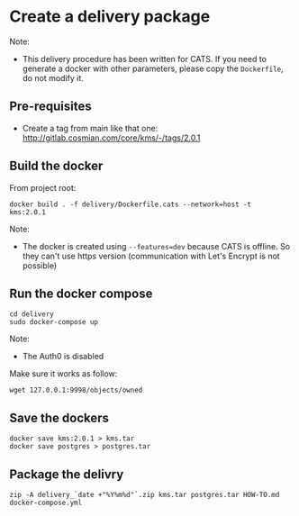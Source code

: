 # Create a delivery package

Note:
- This delivery procedure has been written for CATS. If you need to generate a
  docker with other parameters, please copy the `Dockerfile`, do not modify it.

## Pre-requisites

- Create a tag from main like that one: http://gitlab.cosmian.com/core/kms/-/tags/2.0.1

## Build the docker

From project root:

```
docker build . -f delivery/Dockerfile.cats --network=host -t  kms:2.0.1
```

Note:
- The docker is created using `--features=dev` because CATS is offline. So they
  can't use https version (communication with Let's Encrypt is not possible)

## Run the docker compose

```
cd delivery
sudo docker-compose up
```

Note:
- The Auth0 is disabled

Make sure it works as follow:

```
wget 127.0.0.1:9998/objects/owned
```

## Save the dockers

```
docker save kms:2.0.1 > kms.tar
docker save postgres > postgres.tar
```

## Package the delivry

```
zip -A delivery_`date +"%Y%m%d"`.zip kms.tar postgres.tar HOW-TO.md docker-compose.yml
```
